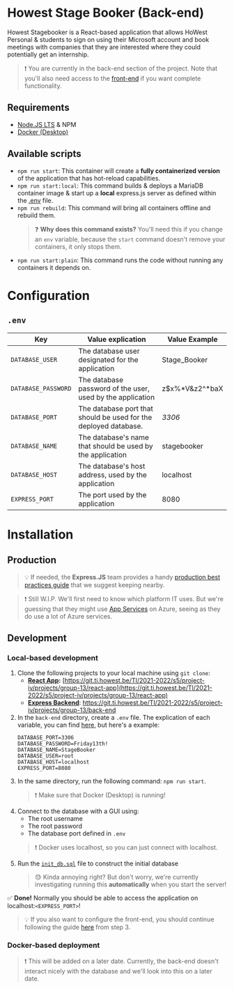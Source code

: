 # Howest Stage Booker (Back-end)

Howest Stagebooker is a React-based application that allows HoWest Personal & students to sign on using their Microsoft account and book meetings with companies that they are interested where they could potentially get an internship.

> :exclamation: You are currently in the back-end section of the project. Note that you'll also need access to the [front-end](https://git.ti.howest.be/TI/2021-2022/s5/project-iv/projects/group-13/react-app) if you want complete functionality.

## Requirements
- [Node.JS LTS](https://nodejs.org/en/download/) & NPM
- [Docker (Desktop)](https://www.docker.com/get-started)

## Available scripts
- `npm run start`: This container will create a **fully containerized version** of the application that has hot-reload capabilities.
- `npm run start:local`: This command builds & deploys a MariaDB container image & start up a **local** express.js server as defined within the [.env](#env) file.
- `npm run rebuild`: This command will bring all containers offline and rebuild them. 
  > :question: **Why does this command exists?** You'll need this if you change an `env` variable, because the `start` command doesn't remove your containers, it only stops them.
- `npm run start:plain`: This command runs the code without running any containers it depends on. 
# Configuration
## `.env`
|Key|Value explication|Value Example|
|---|---|---|
|`DATABASE_USER`|The database user designated for the application|Stage_Booker|
|`DATABASE_PASSWORD`|The database password of the user, used by the application|z$x%*V&z2^*baX|
|`DATABASE_PORT`|The database port that should be used for the deployed database.|*3306*|
|`DATABASE_NAME`|The database's name that should be used by the application|stagebooker|
|`DATABASE_HOST`|The database's host address, used by the application|localhost|
|`EXPRESS_PORT`|The port used by the application|8080|

# Installation
## Production
> :bulb: If needed, the **Express.JS** team provides a handy [production best practices guide](https://expressjs.com/en/advanced/best-practice-performance.html) that we suggest keeping nearby.

> :exclamation: Still W.I.P. We'll first need to know which platform IT uses. But we're guessing that they might use [App Services](https://azure.microsoft.com/en-us/services/app-service/) on Azure, seeing as they do use a lot of Azure services.

## Development
### Local-based development
1. Clone the following projects to your local machine using `git clone`:
   - **[React App](https://git.ti.howest.be/TI/2021-2022/s5/project-iv/projects/group-13/react-app):** [https://git.ti.howest.be/TI/2021-2022/s5/project-iv/projects/group-13/react-app](https://git.ti.howest.be/TI/2021-2022/s5/project-iv/projects/group-13/react-app)
   - **[Express Backend](https://git.ti.howest.be/TI/2021-2022/s5/project-iv/projects/group-13/back-end)**: https://git.ti.howest.be/TI/2021-2022/s5/project-iv/projects/group-13/back-end
2. In the `back-end` directory, create a `.env` file. The explication of each variable, you can find [here](#env), but here's a example:
    ```dotenv
    DATABASE_PORT=3306
    DATABASE_PASSWORD=Friday13th!
    DATABASE_NAME=StageBooker
    DATABASE_USER=root
    DATABASE_HOST=localhost
    EXPRESS_PORT=8080
    ```
3. In the same directory, run the following command: `npm run start`.
    > :exclamation: Make sure that Docker (Desktop) is running!
4. Connect to the database with a GUI using:
    - The root username
    - The root password
    - The database port defined in `.env`
    > :exclamation: Docker uses localhost, so you can just connect with localhost.
5. Run the [`init_db.sql`](init_db.sql) file to construct the initial database
    > :sweat: Kinda annoying right? But don't worry, we're currently investigating running this **automatically** when you start the server!

:white_check_mark: **Done!** Normally you should be able to access the application on localhost:`<EXPRESS_PORT>`!

> :bulb: If you also want to configure the front-end, you should continue following the guide [here](https://git.ti.howest.be/TI/2021-2022/s5/project-iv/projects/group-13/react-app/README.md) from step 3.

### Docker-based deployment

> :exclamation: This will be added on a later date. Currently, the back-end doesn't interact nicely with the database and we'll look into this on a later date.
